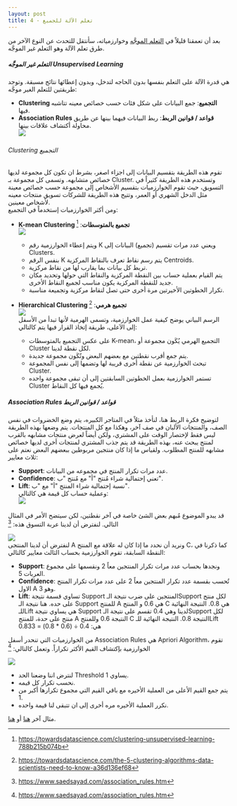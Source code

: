 ```yaml
---  
layout: post
title: تعلم الآلة للجميع - 4
---  
```


بعد أن تعمقنا قليلاً في [التعلم الموجَّه](https://alioh.github.io/Machine-Learning-for-Everyone-3/) وخوارزمياته، سأنتقل للتحدث عن النوع الآخر من طرق تعلم الآلة وهو التعلم غير الموجَّه.



##### التعلم غير الموجَّه Unsupervised Learning  
هي قدرة الآلة على التعلم بنفسها بدون الحاجه لتدخل، وبدون إعطائها نتائج مسبقة. وتوجد طريقتين للتعلم الغير موجَّه:
* **Clustering التجميع**: جمع البيانات على شكل فئات حسب خصائص معينه تتاشبه فيها.
* **Association Rules قواعد / قوانين الربط**: ربط البيانات فيهما بينها عن طريق محاولة أكتشاف علاقات بينها.  
![](https://alioh.github.io/images/2019-2-12/1.png)  


###### Clustering التجميع  
تقوم هذه الطريقة بتقسيم البيانات إلى اجزاء اصغر، بشرط ان تكون كل مجموعة لديها خصائص متشابهه. وتسمى كل مجموعة بـ Cluster. وتستخدم هذه الطريقة كثيراً في التسويق، حيث تقوم الخوارزميات بتقسيم الأشخاص إلى مجموعة حسب خصائص معينة مثل الدخل الشهري أو العمر، وتتيح هذه الطريقة للشركات تسويق منتجات معينه لأشخاص معينين.  
ومن أكثر الخوارزميات إستخدماً في التجميع:  


* **K-mean Clustering تجميع بالمتوسطات**: [^2]  
![](https://alioh.github.io/images/2019-2-12/2.png)  
  * ويتم إعطاء الخوارزمية رقم K ويعني عدد مرات تقسيم (تجميع) البيانات إلى Clusters.
  * بنفس الرقم K يتم رسم نقاط تعرف بالنقاط المركزية Centroids.
  * تربط كل بيانات بما يقارب لها من نقاط مركزية.
  * يتم القيام بعملية حساب بين النقطة المركزية والنقاط التي حولها وتحديد مكان جديد للنقطة المركزية يكون مناسب لجميع النقاط الأخرى.
  * تكرار الخطوتين الأخيرتين مرة أخرى حتى تصل لنقاط مركزية وتجميعة مناسبة.  


* **Hierarchical Clustering تجميع هرمي**: [^3]  
![](https://alioh.github.io/images/2019-2-12/3.gif)  
الرسم البياني يوضح كيفية عمل الخوارزمية، وتسمى الهرمية لأنها تبدأ من الأسفل إلى الآعلى، طريقة إتخاذ القرار فيها يتم كالتالي:  
  * على عكس التجميع بالمتوسطات K-mean، التجميع الهرمي يُكَون مجموعة أو Cluster لكل نقطة لدينا.
  * يتم جمع أقرب نقطتين مع بعضهم البعض وتُكَون مجموعة جديدة.
  * تبحث الخوارزمية عن نقطة أخرى قريبة لها وتضمها إلى نفس المجموعة Cluster.
  * تستمر الخوارزمية بعمل الخطوتين السابقتين إلى أن تبقى مجموعة واحده Cluster يُجمع فيها كل النقاط.  


##### Association Rules قواعد / قوانين الربط  
لتوضيح فكرة الربط هنا، لنأخذ مثلاً في المتاجر الكبيره، يتم وضع الخضروات في نفس الصف، والمنتجات الألبان في صف آخر، وهكذا مع كل المنتجات. يتم وضعها بهذه الطريقة ليس فقط لإختصار الوقت على المشتري، ولكن أيضاً لعرض منتجات مشابهه بالقرب لمنتج يبحث عنه، بهذه الطريقة قد يتم جذب المشتري لمنتجات أخرى لديها خصائص مشابهه للمنتج المطلوب. ولقياس ما إذا كان منتجين مربوطين ببعضهم البعض نعتم على ثلاث معايير:  
  * **Support**: عدد مرات تكرار المنتج في مجموعه من البيانات.
  * **Confidence**: تعني إحتمالية شراء مُنتج "أ" مع مُنتج "ب".
  * **Lift**: نسبة إحتمالية شراء المنتج "أ" مع "ب".  
وعملية حساب كل قيمة هي كالتالي:  
![](https://alioh.github.io/images/2019-2-12/4.png)  

قد يبدو الموضوع مُبهم بعض الشئ خاصة في آخر نقطتين، لكن سيتضح الأمر في المثال التالي. لنفترض أن لدينا عربة التسوق هذه:   [^4]

![](https://alioh.github.io/images/2019-2-12/5.png)  
لنفترض أن لدينا المنتجى A ونريد أن نحدد ما إذا كان له علاقة مع المنتج C، كما ذكرنا في النقطة السابقة، تقوم الخوارزمية بحساب الثالث معايير كالتالي:  
  * **Support**: ونجدها بحساب عدد مرات تكرار المنتجين معاً 2 ونقسمها على مجموع العربات 5.
  * **Confidence**: تُحسب بقسمة عدد تكرار المنتجين معاً 2 على عدد مرات تكرار المنتج الاول A وهو 3.
  * **Lift**: تساوي قسمة نتيجة Support المنتجين على ضرب نتيجة الـSupport لكل منتج على حده. هنا نتيجة الـ Support للمنتج A هي 0.6 و المنتج C هي 0.8. النتيجة النهائية للـLift هي 
   يساوي نتيجة Support لدينا وهي 0.4 تقسم على نتيجة الـSupport لكل منتج على حدة، للمنتج A النتيجة 0.6 وللمنتج C النتيجة 0.8. النتيجة النهائية للـLift هي:
   0.4 ÷ (0.6 * 0.8) = 0.833  

من الخوارزميات التي تنحدر أسفل Association Rules هي Apriori Algorithm، تقوم الخوارزمية بإكتشاف القيم الأكثر تكراراً. وتعمل كالتالي:  [^4]

![](https://alioh.github.io/images/2019-2-12/6.jpg)  

  * لنترض اننا وضعنا الحد Threshold يساوي 1.
  * نحسب تكرار كل قيمه.
  * يتم جمع القيم الأعلى من العملية الأخيره مع باقي القيم التي مجموع تكرارها أكبر من 1.
  * نكرر العملية الأخيره مره أخرى إلى ان تتبقى لنا قيمة واحده.  

مثال آخر [هنا](https://www.kdnuggets.com/2016/04/association-rules-apriori-algorithm-tutorial.html/2) أو [هنا](https://www.hackerearth.com/blog/machine-learning/beginners-tutorial-apriori-algorithm-data-mining-r-implementation/).  



[^1]: <https://uxdesign.cc/an-intro-to-machine-learning-for-designers-5c74ba100257>
[^2]: <https://towardsdatascience.com/clustering-unsupervised-learning-788b215b074b>
[^3]: <https://towardsdatascience.com/the-5-clustering-algorithms-data-scientists-need-to-know-a36d136ef68>
[^4]: <https://www.saedsayad.com/association_rules.htm>

